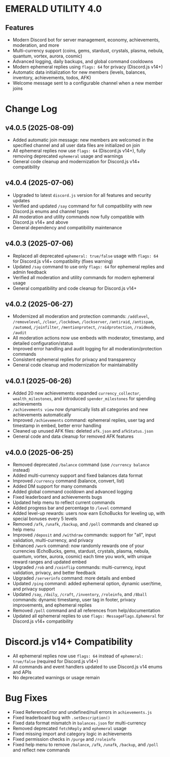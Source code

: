 # EMERALD UTILITY 4.0


## Features

- Modern Discord bot for server management, economy, achievements, moderation, and more
- Multi-currency support (coins, gems, stardust, crystals, plasma, nebula, quantum, vortex, aurora, cosmic)
- Advanced logging, daily backups, and global command cooldowns
- Modern ephemeral replies using `flags: 64` for privacy (Discord.js v14+)
- Automatic data initialization for new members (levels, balances, inventory, achievements, todos, AFK)
- Welcome message sent to a configurable channel when a new member joins



# Change Log

## v4.0.5 (2025-08-09)
- Added automatic join message: new members are welcomed in the specified channel and all user data files are initialized on join
- All ephemeral replies now use `flags: 64` (Discord.js v14+), fully removing deprecated `ephemeral` usage and warnings
- General code cleanup and modernization for Discord.js v14+ compatibility


## v4.0.4 (2025-07-06)
- Upgraded to latest `discord.js` version for all features and security updates
- Verified and updated `/say` command for full compatibility with new Discord.js enums and channel types
- All moderation and utility commands now fully compatible with Discord.js v14+ and above
- General dependency and compatibility maintenance

## v4.0.3 (2025-07-06)
- Replaced all deprecated `ephemeral: true/false` usage with `flags: 64` for Discord.js v14+ compatibility (fixes warning)
- Updated `/say` command to use only `flags: 64` for ephemeral replies and admin feedback
- Verified all moderation and utility commands for modern ephemeral usage
- General compatibility and code cleanup for Discord.js v14+

## v4.0.2 (2025-06-27)
- Modernized all moderation and protection commands: `/addlevel`, `/removelevel`, `/clear`, `/lockdown`, `/lockserver`, `/antiraid`, `/antispam`, `/automod`, `/joinfilter`, `/mentionprotect`, `/raidprotection`, `/raidmode`, `/audit`
- All moderation actions now use embeds with moderator, timestamp, and detailed configuration/status
- Improved error handling and audit logging for all moderation/protection commands
- Consistent ephemeral replies for privacy and transparency
- General code cleanup and modernization for maintainability

## v4.0.1 (2025-06-26)
- Added 20 new achievements: expanded `currency_collector`, `wealth_milestones`, and introduced `spender_milestones` for spending achievements
- `/achievements view` now dynamically lists all categories and new achievements automatically
- Improved `/achievements` command: ephemeral replies, user tag and timestamp in embed, better error handling
- Cleaned up unused AFK files: deleted `afk.json` and `afkStatus.json`
- General code and data cleanup for removed AFK features

## v4.0.0 (2025-06-25)
- Removed deprecated `/balance` command (use `/currency balance` instead)
- Added multi-currency support and fixed balances data format
- Improved `/currency` command (balance, convert, list)
- Added DM support for many commands
- Added global command cooldown and advanced logging
- Fixed leaderboard and achievements bugs
- Updated help menu to reflect current commands
- Added progress bar and percentage to `/level` command
- Added level-up rewards: users now earn EchoBucks for leveling up, with special bonuses every 5 levels
- Removed `/afk`, `/unafk`, `/backup`, and `/poll` commands and cleaned up help menu
- Improved `/deposit` and `/withdraw` commands: support for "all", input validation, multi-currency, and privacy
- Enhanced `/work` command: now randomly rewards one of your currencies (EchoBucks, gems, stardust, crystals, plasma, nebula, quantum, vortex, aurora, cosmic) each time you work, with unique reward ranges and updated embed
- Upgraded `/rob` and `/coinflip` commands: multi-currency, input validation, privacy, and better feedback
- Upgraded `/serverinfo` command: more details and embed
- Updated `/ping` command: added ephemeral option, dynamic user/time, and privacy support
- Updated `/say`, `/daily`, `/craft`, `/inventory`, `/roleinfo`, and `/8ball` commands: dynamic timestamp, user tag in footer, privacy improvements, and ephemeral replies
- Removed `/poll` command and all references from help/documentation
- Updated all ephemeral replies to use `flags: MessageFlags.Ephemeral` for Discord.js v14+ compatibility

# Discord.js v14+ Compatibility

- All ephemeral replies now use `flags: 64` instead of `ephemeral: true/false` (required for Discord.js v14+)
- All commands and event handlers updated to use Discord.js v14 enums and APIs
- No deprecated warnings or usage remain

# Bug Fixes

- Fixed ReferenceError and undefined/null errors in `achievements.js`
- Fixed leaderboard bug with `.setDescription()`
- Fixed data format mismatch in `balances.json` for multi-currency
- Removed deprecated `fetchReply` and `ephemeral` usage
- Fixed missing import and category logic in achievements
- Fixed permission checks in `/purge` and `/roleinfo`
- Fixed help menu to remove `/balance`, `/afk`, `/unafk`, `/backup`, and `/poll` and reflect new commands
